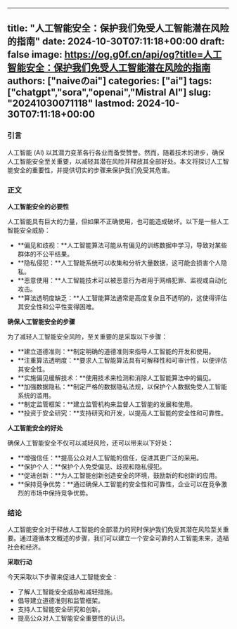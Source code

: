 
---
title: "人工智能安全：保护我们免受人工智能潜在风险的指南"
date: 2024-10-30T07:11:18+00:00
draft: false
image: https://og.g0f.cn/api/og?title=人工智能安全：保护我们免受人工智能潜在风险的指南
authors: ["naiveのai"]
categories: ["ai"]
tags: ["chatgpt","sora","openai","Mistral AI"]
slug: "20241030071118"
lastmod: 2024-10-30T07:11:18+00:00
---
### 引言

人工智能 (AI) 以其潜力变革各行各业而备受赞誉。然而，随着技术的进步，确保人工智能安全至关重要，以减轻其潜在风险并释放其全部好处。本文将探讨人工智能安全的重要性，并提供切实的步骤来保护我们免受其危害。

### 正文

**人工智能安全的必要性**

人工智能具有巨大的力量，但如果不正确使用，也可能造成破坏。以下是一些人工智能安全威胁：

- **偏见和歧视：**人工智能算法可能从有偏见的训练数据中学习，导致对某些群体的不公平结果。
- **隐私侵犯：**人工智能系统可以收集和分析大量数据，这可能会损害个人隐私。
- **恶意使用：**人工智能技术可以被恶意行为者用于网络犯罪、监视或自动化攻击。
- **算法透明度缺乏：**人工智能算法通常是高度复杂且不透明的，这使得评估其安全性和公平性变得困难。

**确保人工智能安全的步骤**

为了减轻人工智能安全风险，至关重要的是采取以下步骤：

- **建立道德准则：**制定明确的道德准则来指导人工智能的开发和使用。
- **注重算法透明度：**要求人工智能算法具有可解释性和可审计性，以便评估其安全性。
- **实施偏见缓解技术：**使用技术来检测和消除人工智能算法中的偏见。
- **加强数据隐私：**制定严格的数据隐私法规，以保护个人数据免受人工智能系统的滥用。
- **制定监管框架：**建立监管机构来监督人工智能的发展和使用。
- **投资于安全研究：**支持研究和开发，以提高人工智能的安全性和可靠性。

**人工智能安全的好处**

确保人工智能安全不仅可以减轻风险，还可以带来以下好处：

- **增强信任：**提高公众对人工智能的信任，促进其更广泛的采用。
- **保护个人：**保护个人免受偏见、歧视和隐私侵犯。
- **促进创新：**为人工智能创新创造安全的环境，鼓励新的和创新的应用。
- **保持竞争优势：**通过确保人工智能的安全性和可靠性，企业可以在竞争激烈的市场中保持竞争优势。

### 结论

人工智能安全对于释放人工智能的全部潜力的同时保护我们免受其潜在风险至关重要。通过遵循本文概述的步骤，我们可以建立一个安全可靠的人工智能未来，造福社会和经济。

**采取行动**

今天采取以下步骤来促进人工智能安全：

- 了解人工智能安全威胁和减轻措施。
- 倡导建立道德准则和监管框架。
- 支持人工智能安全研究和创新。
- 提高公众对人工智能安全重要性的认识。